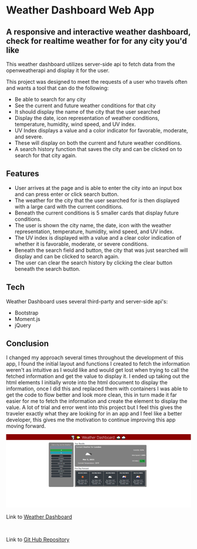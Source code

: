 # Weather Dashboard Web App

## A responsive and interactive weather dashboard, check for realtime weather for for any city you'd like

This weather dashboard utilizes server-side api to fetch data from the openweatherapi and display it for the user.

This project was designed to meet the requests of a user who travels often and wants a tool that can do the following:

- Be able to search for any city
- See the current and future weather conditions for that city
- It should display the name of the city that the user searched
- Display the date, icon representation of weather conditions, temperature, humidity, wind speed, and UV index.
- UV Index displays a value and a color indicator for favorable, moderate, and severe.
- These will display on both the current and future weather conditions.
- A search history function that saves the city and can be clicked on to search for that city again.

## Features

- User arrives at the page and is able to enter the city into an input box and can press enter or click search button.
- The weather for the city that the user searched for is then displayed with a large card with the current conditions.
- Beneath the current conditions is 5 smaller cards that display future conditions.
- The user is shown the city name, the date, icon with the weather representation, temperature, humidity, wind speed, and UV index.
- The UV index is displayed with a value and a clear color indication of whether it is favorable, moderate, or severe conditions.
- Beneath the search field and button, the city that was just searched will display and can be clicked to search again.
- The user can clear the search history by clicking the clear button beneath the search button.

## Tech

Weather Dashboard uses several third-party and server-side api's:

- Bootstrap
- Moment.js
- jQuery

## Conclusion

I changed my approach several times throughout the development of this app, I found the initial layout and functions I created to fetch the information weren't as intuitive as I would like and would get lost when trying to call the fetched information and get the value to display it. I ended up taking out the html elements I initially wrote into the html document to display the information, once I did this and replaced them with containers I was able to get the code to flow better and look more clean, this in turn made it far easier for me to fetch the information and create the element to display the value. A lot of trial and error went into this project but I feel this gives the traveler exactly what they are looking for in an app and I feel like a better developer, this gives me the motivation to continue improving this app moving forward.

 ![Weather Dashboard](./assets/imgs/weather.png)

 Link to [Weather Dashboard]()

 </br>

 Link to [Git Hub Repository](https://github.com/rjhelm/weather-dashboard)